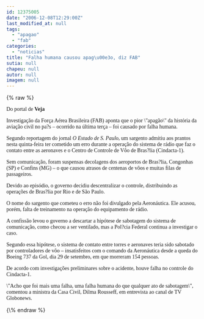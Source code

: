 ```yaml
---
id: 12375005
date: "2006-12-08T12:29:00Z"
last_modified_at: null
tags:
  - "apagao"
  - "fab"
categories:
  - "noticias"
title: "Falha humana causou apag\u00e3o, diz FAB"
sutia: null
chapeu: null
autor: null
imagem: null
---
```

{\% raw %}
<p><P><FONT face=Verdana>Do portal de <STRONG>Veja</STRONG></FONT></P></p>
<p><P><FONT face=Verdana>Investigação da Força Aérea Brasileira (FAB) aponta que o pior \"apagão\" da história da aviação civil no pa?s – ocorrido na última terça – foi causado por falha humana. </FONT></P></p>
<p><P><FONT face=Verdana>Segundo reportagem do jornal <I>O Estado de S. Paulo</I>, um sargento admitiu aos prantos nesta quinta-feira ter cometido um erro durante a operação do sistema de rádio que faz o contato entre as aeronaves e o Centro de Controle de Vôo de Bras?lia (Cindacta-1). </FONT></P></p>
<p><P><FONT face=Verdana>Sem comunicação, foram suspensas decolagens dos aeroportos de Bras?lia, Congonhas (SP) e Confins (MG) – o que causou atrasos de centenas de vôos e muitas filas de passageiros. </FONT></P></p>
<p><P><FONT face=Verdana>Devido ao episódio, o governo decidiu descentralizar o controle, distribuindo as operações de Bras?lia por Rio e de São Paulo.</FONT></P></p>
<p><P><FONT face=Verdana>O nome do sargento que cometeu o erro não foi divulgado pela Aeronáutica. Ele acusou, porém, falta de treinamento na operação do equipamento de rádio. </FONT></P></p>
<p><P><FONT face=Verdana>A confissão levou o governo a descartar a hipótese de sabotagem do sistema de comunicação, como checou a ser ventilado, mas a Pol?cia Federal continua a investigar o caso. </FONT></P></p>
<p><P><FONT face=Verdana>Segundo essa hipótese, o sistema de contato entre torres e aeronaves teria sido sabotado por controladores de vôo – insatisfeitos com o comando da Aeronáutica desde a queda do Boeing 737 da Gol, dia 29 de setembro, em que morreram 154 pessoas. </FONT></P></p>
<p><P><FONT face=Verdana>De acordo com investigações preliminares sobre o acidente, houve falha no controle do Cindacta-1.</FONT></P></p>
<p><P><FONT face=Verdana>\"Acho que foi mais uma falha, uma falha humana do que qualquer ato de sabotagem\", comentou a ministra da Casa Civil, Dilma Rousseff, em entrevista ao canal de TV Globonews.</FONT></P> </p>
{\% endraw %}